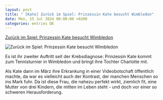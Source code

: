 ```yaml
---
layout: post
title: " [Kate] Zurück im Spiel: Prinzessin Kate besucht Wimbledon"
date: Mon, 15 Jul 2024 00:00:00 +0200
categories: entries DE
---
```

[Zurück im Spiel: Prinzessin Kate besucht Wimbledon](https://ga.de/news/panorama/zurueck-im-spiel-prinzessin-kate-besucht-wimbledon_aid-116207197)

![Zurück im Spiel: Prinzessin Kate besucht Wimbledon](https://ga.de/imgs/93/2/0/7/1/2/9/1/1/1/tok_b34d7cb3956156474534d35b63ce023b/w1200_h630_x1024_y682_oeoada3a3c-v17-ax-s2048-474bbc960b961093.jpeg)

Es ist ihr zweiter Auftritt seit der Krebsdiagnose: Prinzessin Kate kommt zum Tennisturnier in Wimbledon und bringt ihre Tochter Charlotte mit.

Als Kate dann im März ihre Erkrankung in einer Videobotschaft öffentlich machte, da war es vielleicht auch der Kontrast, der manchen Menschen so ins Mark fuhr. Da ist diese Frau, die nahezu perfekt wirkt, ziemlich fit, eine Mutter von drei Kindern, die mitten im Leben steht - und doch vor einer so schweren Herausforderung.


